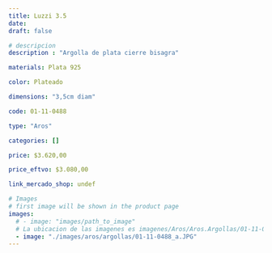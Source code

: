 ```yaml
---
title: Luzzi 3.5
date: 
draft: false

# descripcion
description : "Argolla de plata cierre bisagra"

materials: Plata 925

color: Plateado

dimensions: "3,5cm diam"

code: 01-11-0488

type: "Aros"

categories: []

price: $3.620,00

price_eftvo: $3.080,00

link_mercado_shop: undef

# Images
# first image will be shown in the product page
images:
  # - image: "images/path_to_image"
  # La ubicacion de las imagenes es imagenes/Aros/Aros.Argollas/01-11-0488-luzzi-3.5
  - image: "./images/aros/argollas/01-11-0488_a.JPG"
---
```

